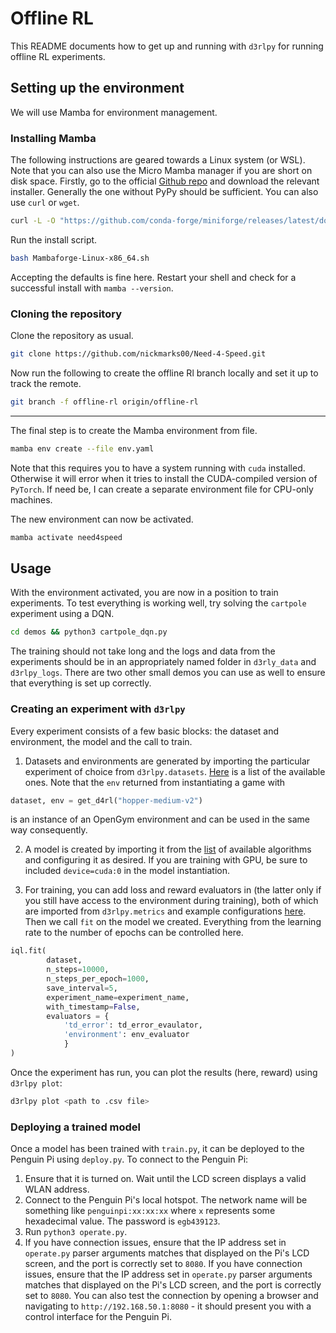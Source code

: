 # Offline RL

This README documents how to get up and running with `d3rlpy` for running offline RL experiments.

## Setting up the environment

We will use Mamba for environment management.

### Installing Mamba

The following instructions are geared towards a Linux system (or WSL). Note that you can also use the Micro Mamba manager if you are short on disk space. Firstly, go to the official [Github repo](https://github.com/conda-forge/miniforge#mambaforge) and download the relevant installer. Generally the one without PyPy should be sufficient. You can also use `curl` or `wget`.

```bash
curl -L -O "https://github.com/conda-forge/miniforge/releases/latest/download/Mambaforge-$(uname)-$(uname -m).sh"
```

Run the install script.

```bash
bash Mambaforge-Linux-x86_64.sh
```

Accepting the defaults is fine here. Restart your shell and check for a successful install with `mamba --version`.

### Cloning the repository

Clone the repository as usual.

```bash
git clone https://github.com/nickmarks00/Need-4-Speed.git
```

Now run the following to create the offline Rl branch locally and set it up to track the remote.

```bash
git branch -f offline-rl origin/offline-rl
```

---

The final step is to create the Mamba environment from file.

```bash
mamba env create --file env.yaml
```

Note that this requires you to have a system running with `cuda` installed. Otherwise it will error when it tries to install the CUDA-compiled version of `PyTorch`. If need be, I can create a separate environment file for CPU-only machines.

The new environment can now be activated.

```bash
mamba activate need4speed
```

## Usage

With the environment activated, you are now in a position to train experiments. To test everything is working well, try solving the `cartpole` experiment using a DQN.

```bash
cd demos && python3 cartpole_dqn.py
```

The training should not take long and the logs and data from the experiments should be in an appropriately named folder in `d3rly_data` and `d3rlpy_logs`. There are two other small demos you can use as well to ensure that everything is set up correctly.

### Creating an experiment with `d3rlpy`

Every experiment consists of a few basic blocks: the dataset and environment, the model and the call to train.

1. Datasets and environments are generated by importing the particular experiment of choice from `d3rlpy.datasets`. [Here](https://d3rlpy.readthedocs.io/en/latest/references/datasets.html) is a list of the available ones. Note that the `env` returned from instantiating a game with

```python
dataset, env = get_d4rl("hopper-medium-v2")
```

is an instance of an OpenGym environment and can be used in the same way consequently.

2. A model is created by importing it from the [list](https://d3rlpy.readthedocs.io/en/latest/references/algos.html) of available algorithms and configuring it as desired. If you are training with GPU, be sure to included `device=cuda:0` in the model instantiation.

3. For training, you can add loss and reward evaluators in (the latter only if you still have access to the environment during training), both of which are imported from `d3rlpy.metrics` and example configurations [here](https://d3rlpy.readthedocs.io/en/latest/tutorials/getting_started.html#setup-metrics). Then we call `fit` on the model we created. Everything from the learning rate to the number of epochs can be controlled here.

```python
iql.fit(
        dataset,
        n_steps=10000,
        n_steps_per_epoch=1000,
        save_interval=5,
        experiment_name=experiment_name,
        with_timestamp=False,
        evaluators = {
            'td_error': td_error_evaulator,
            'environment': env_evaluator
            }
)
```

Once the experiment has run, you can plot the results (here, reward) using `d3rlpy plot`:

```bash
d3rlpy plot <path to .csv file>
```

### Deploying a trained model

Once a model has been trained with `train.py`, it can be deployed to the Penguin Pi using `deploy.py`. To connect to the Penguin Pi:

1. Ensure that it is turned on. Wait until the LCD screen displays a valid WLAN address.
2. Connect to the Penguin Pi's local hotspot. The network name will be something like `penguinpi:xx:xx:xx` where `x` represents some hexadecimal value. The password is `egb439123`.
3. Run `python3 operate.py`.
4. If you have connection issues, ensure that the IP address set in `operate.py` parser arguments matches that displayed on the Pi's LCD screen, and the port is correctly set to `8080`. If you have connection issues, ensure that the IP address set in `operate.py` parser arguments matches that displayed on the Pi's LCD screen, and the port is correctly set to `8080`. You can also test the connection by opening a browser and navigating to `http://192.168.50.1:8080` - it should present you with a control interface for the Penguin Pi.
